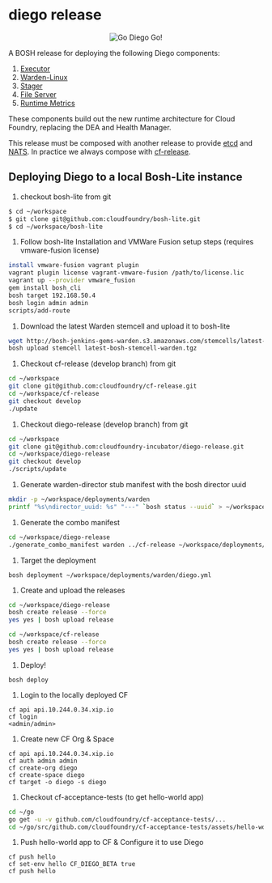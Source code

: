 # diego release

<p align="center">
  <img src="http://i.imgur.com/WrqaOd9.png" alt="Go Diego Go!" title="Go Diego Go!"/>
</p>

A BOSH release for deploying the following Diego components:

1. [Executor](https://github.com/cloudfoundry-incubator/executor)
1. [Warden-Linux](https://github.com/cloudfoundry-incubator/warden-linux)
1. [Stager](https://github.com/cloudfoundry-incubator/stager)
1. [File Server](https://github.com/cloudfoundry-incubator/file-server)
1. [Runtime Metrics](https://github.com/cloudfoundry-incubator/runtime-metrics-server)

These components build out the new runtime architecture for Cloud Foundry,
replacing the DEA and Health Manager.

This release must be composed with another release to provide
[etcd](https://github.com/coreos/etcd) and
[NATS](https://github.com/apcera/gnatsd). In practice we always compose with
[cf-release](https://github.com/cloudfoundry/cf-release).

## Deploying Diego to a local Bosh-Lite instance

1. checkout bosh-lite from git

  ```bash
  $ cd ~/workspace
  $ git clone git@github.com:cloudfoundry/bosh-lite.git
  $ cd ~/workspace/bosh-lite
  ```

1. Follow bosh-lite Installation and VMWare Fusion setup steps (requires vmware-fusion license)

  ```bash
  install vmware-fusion vagrant plugin
  vagrant plugin license vagrant-vmware-fusion /path/to/license.lic
  vagrant up --provider vmware_fusion
  gem install bosh_cli
  bosh target 192.168.50.4
  bosh login admin admin
  scripts/add-route
  ```

1. Download the latest Warden stemcell and upload it to bosh-lite

  ```bash
  wget http://bosh-jenkins-gems-warden.s3.amazonaws.com/stemcells/latest-bosh-stemcell-warden.tgz
  bosh upload stemcell latest-bosh-stemcell-warden.tgz
  ```

1. Checkout cf-release (develop branch) from git

  ```bash
  cd ~/workspace
  git clone git@github.com:cloudfoundry/cf-release.git
  cd ~/workspace/cf-release
  git checkout develop
  ./update
  ```
 
1. Checkout diego-release (develop branch) from git

  ```bash
  cd ~/workspace
  git clone git@github.com:cloudfoundry-incubator/diego-release.git
  cd ~/workspace/diego-release
  git checkout develop
  ./scripts/update
  ```

1. Generate warden-director stub manifest with the bosh director uuid
  
  ```bash
  mkdir -p ~/workspace/deployments/warden
  printf "%s\ndirector_uuid: %s" "---" `bosh status --uuid` > ~/workspace/deployments/warden/director.yml
  ```
 
1. Generate the combo manifest

  ```bash
  cd ~/workspace/diego-release
  ./generate_combo_manifest warden ../cf-release ~/workspace/deployments/warden/director.yml > ~/workspace/deployments/warden/diego.yml
  ```
 
1. Target the deployment

  ```
  bosh deployment ~/workspace/deployments/warden/diego.yml
  ```

1. Create and upload the releases

  ```bash
  cd ~/workspace/diego-release
  bosh create release --force
  yes yes | bosh upload release
  
  cd ~/workspace/cf-release
  bosh create release --force
  yes yes | bosh upload release
  ```

1. Deploy!

  ```
  bosh deploy
  ```

1. Login to the locally deployed CF
  ```
  cf api api.10.244.0.34.xip.io
  cf login
  <admin/admin>
  ```

1. Create new CF Org & Space

  ```
  cf api api.10.244.0.34.xip.io
  cf auth admin admin
  cf create-org diego
  cf create-space diego
  cf target -o diego -s diego
  ```

1. Checkout cf-acceptance-tests (to get hello-world app)

  ```bash
  cd ~/go
  go get -u -v github.com/cloudfoundry/cf-acceptance-tests/...
  cd ~/go/src/github.com/cloudfoundry/cf-acceptance-tests/assets/hello-world
  ```

1. Push hello-world app to CF & Configure it to use Diego

  ```
  cf push hello
  cf set-env hello CF_DIEGO_BETA true
  cf push hello
  ```
